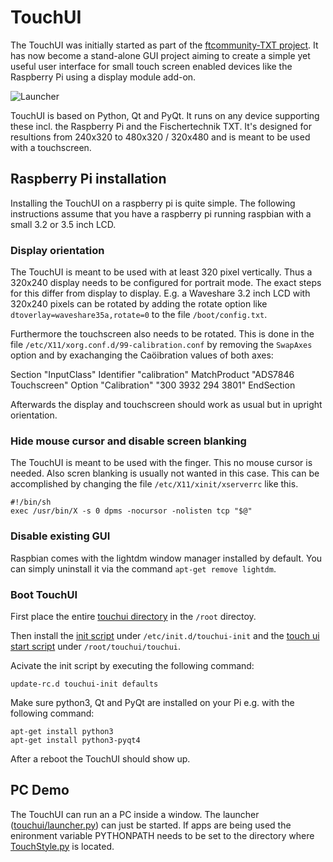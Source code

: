 # TouchUI

The TouchUI was initially started as part of the [ftcommunity-TXT
project](https://github.com/ftCommunity/ftcommunity-TXT).  It has now
become a stand-alone GUI project aiming to create a simple yet useful
user interface for small touch screen enabled devices like the
Raspberry Pi using a display module add-on.

![Launcher](https://raw.githubusercontent.com/harbaum/TouchUI/master/screenshots/launcher.png)
           
TouchUI is based on Python, Qt and PyQt. It runs on any device
supporting these incl. the Raspberry Pi and the Fischertechnik TXT.
It's designed for resultions from 240x320 to 480x320 / 320x480
and is meant to be used with a touchscreen. 

## Raspberry Pi installation

Installing the TouchUI on a raspberry pi is quite simple. The following 
instructions assume that you have a raspberry pi running raspbian with
a small 3.2 or 3.5 inch LCD.

### Display orientation

The TouchUI is meant to be used with at least 320 pixel
vertically. Thus a 320x240 display needs to be configured for portrait
mode. The exact steps for this differ from display to display. E.g. a
Waveshare 3.2 inch LCD with 320x240 pixels can be rotated by adding
the rotate option like `dtoverlay=waveshare35a,rotate=0` to the file
`/boot/config.txt`.

Furthermore the touchscreen also needs to be rotated. This is done in the 
file `/etc/X11/xorg.conf.d/99-calibration.conf` by removing the `SwapAxes` option
and by exachanging the Caöibration values of both axes:

Section "InputClass"
  Identifier   "calibration"
  MatchProduct "ADS7846 Touchscreen"
  Option       "Calibration" "300 3932 294 3801"
EndSection

Afterwards the display and touchscreen should work as usual but in upright
orientation.

### Hide mouse cursor and disable screen blanking

The TouchUI is meant to be used with the finger. This no mouse cursor
is needed. Also scren blanking is usually not wanted in this case. This
can be accomplished by changing the file `/etc/X11/xinit/xserverrc`
like this.

```
#!/bin/sh
exec /usr/bin/X -s 0 dpms -nocursor -nolisten tcp "$@"
```

### Disable existing GUI

Raspbian comes with the lightdm window manager installed by default.
You can simply uninstall it via the command `apt-get remove lightdm`.

### Boot TouchUI

First place the entire [touchui directory](https://github.com/harbaum/TouchUI/tree/master/touchui) in the  `/root` directoy.

Then install the [init
script](https://github.com/harbaum/TouchUI/blob/master/support/touchui-init)
under `/etc/init.d/touchui-init` and the [touch ui start script](https://github.com/harbaum/TouchUI/blob/master/support/touchui) under `/root/touchui/touchui`.

Acivate the init script by executing the following command:

```
update-rc.d touchui-init defaults
```

Make sure python3, Qt and PyQt are installed on your Pi e.g. with the following command:
```
apt-get install python3
apt-get install python3-pyqt4 
```

After a reboot the TouchUI should show up.

## PC Demo

The TouchUI can run an a PC inside a window. The launcher
([touchui/launcher.py](https://github.com/harbaum/TouchUI/blob/master/touchui/launcher.py))
can just be started. If apps are being used the enironment variable
PYTHONPATH needs to be set to the directory where
[TouchStyle.py](https://github.com/harbaum/TouchUI/blob/master/touchui/TouchStyle.py)
is located.
